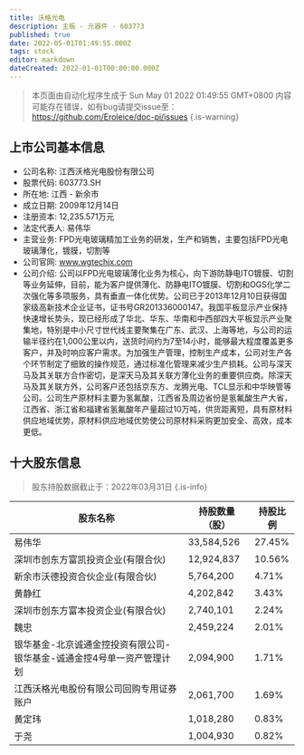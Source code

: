 ```yaml
---
title: 沃格光电
description: 主板 - 元器件 - 603773
published: true
date: 2022-05-01T01:49:55.000Z
tags: stock
editor: markdown
dateCreated: 2022-01-01T00:00:00.000Z
---
```


> 本页面由自动化程序生成于 Sun May 01 2022 01:49:55 GMT+0800
> 内容可能存在错误，如有bug请提交issue至：https://github.com/Eroleice/doc-pi/issues
{.is-warning}

## 上市公司基本信息
- 公司名称: 江西沃格光电股份有限公司
- 股票代码: 603773.SH
- 所在地: 江西 - 新余市
- 成立日期: 2009年12月14日
- 注册资本: 12,235.571万元
- 法定代表人: 易伟华
- 主营业务: FPD光电玻璃精加工业务的研发，生产和销售，主要包括FPD光电玻璃薄化，镀膜，切割等
- 公司官网: www.wgtechjx.com
- 公司介绍: 公司以FPD光电玻璃薄化业务为核心，向下游防静电ITO镀膜、切割等业务延伸，目前，能为客户提供薄化、防静电ITO镀膜、切割和OGS化学二次强化等多项服务，具有垂直一体化优势。公司已于2013年12月10日获得国家级高新技术企业证书，证书号GR201336000147。我国平板显示产业保持快速增长势头，现已经形成了华北、华东、华南和中西部四大平板显示产业聚集地，特别是中小尺寸世代线主要聚集在广东、武汉、上海等地，与公司的运输半径约在1,000公里以内，送货时间约为7至14小时，能够最大程度覆盖更多客户，并及时响应客户需求。为加强生产管理，控制生产成本，公司对生产各个环节制定了细致的操作规范，通过标准化管理来减少生产损耗。公司与深天马及其关联方合作密切，是深天马及其关联方薄化业务的重要供应商。除深天马及其关联方外，公司客户还包括京东方、龙腾光电、TCL显示和中华映管等公司。公司生产原材料主要为氢氟酸，江西省及周边省份是氢氟酸生产大省，江西省、浙江省和福建省氢氟酸年产量超过10万吨，供货距离短，具有原材料供应地域优势，原材料供应地域优势使公司原材料采购更加安全、高效，成本更低。


## 十大股东信息
> 股东持股数据截止于：2022年03月31日
{.is-info}

| 股东名称 | 持股数量（股） | 持股比例 |
| --- | --- | --- |
| 易伟华 | 33,584,526 | 27.45% |
| 深圳市创东方富凯投资企业(有限合伙) | 12,924,837 | 10.56% |
| 新余市沃德投资合伙企业(有限合伙) | 5,764,200 | 4.71% |
| 黄静红 | 4,202,842 | 3.43% |
| 深圳市创东方富本投资企业(有限合伙) | 2,740,101 | 2.24% |
| 魏忠 | 2,459,224 | 2.01% |
| 银华基金-北京诚通金控投资有限公司-银华基金-诚通金控4号单一资产管理计划 | 2,094,900 | 1.71% |
| 江西沃格光电股份有限公司回购专用证券账户 | 2,061,700 | 1.69% |
| 黄定玮 | 1,018,280 | 0.83% |
| 于尧 | 1,004,930 | 0.82% |




